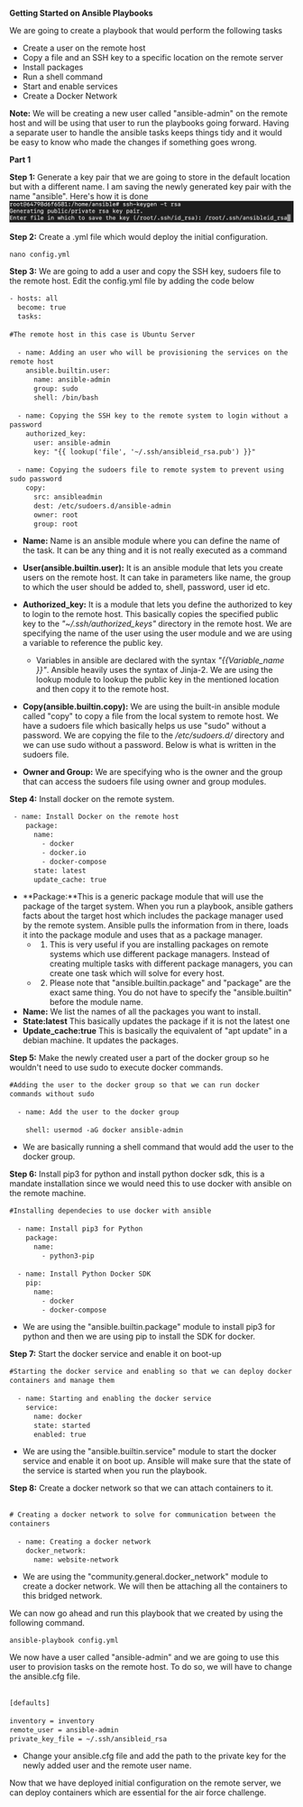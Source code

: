 **Getting Started on Ansible Playbooks**

We are going to create a playbook that would perform the following tasks

- Create a user on the remote host
- Copy a file  and an SSH key to a specific location on the remote server
- Install packages
- Run a shell command
- Start and enable services
- Create a Docker Network

**Note:**  We will be creating a new user called "ansible-admin" on the remote host and will be using that user to run the playbooks going forward. Having a separate user to handle the ansible tasks keeps things tidy and it would be easy to know who made the changes if something goes wrong.

**Part 1**

**Step 1:** Generate a key pair that we are going to store in the default location but with a different name. I am saving the newly generated key pair with the name "ansible". Here's how it is done
![generate key](images/keypair.png)

**Step 2:** Create a .yml file which would deploy the initial configuration.

```
nano config.yml
```

**Step 3:**  We are going to add a user and copy the SSH key, sudoers file to the remote host. Edit the config.yml file by adding the code below

```
- hosts: all
  become: true
  tasks:

#The remote host in this case is Ubuntu Server 

  - name: Adding an user who will be provisioning the services on the remote host
    ansible.builtin.user:
      name: ansible-admin
      group: sudo
      shell: /bin/bash

  - name: Copying the SSH key to the remote system to login without a password
    authorized_key:
      user: ansible-admin
      key: "{{ lookup('file', '~/.ssh/ansibleid_rsa.pub') }}"

  - name: Copying the sudoers file to remote system to prevent using sudo password
    copy:
      src: ansibleadmin
      dest: /etc/sudoers.d/ansible-admin
      owner: root
      group: root
```

- **Name:** Name is an ansible module where you can define the name of the task. It can be any thing and it is not really executed as a command
- **User(ansible.builtin.user):** It is an ansible module that lets you create users on the remote host. It can take in parameters like name, the group to which the user should be added to, shell, password, user id etc.
- **Authorized_key:** It is a module that lets you define the authorized to key to login to the remote host. This basically copies the specified public key to the *"~/.ssh/authorized_keys"* directory in the remote host. We are specifying the name of the user using the user module and we are using a variable to reference the public key.
  - Variables in ansible are declared with the syntax *"{{Variable_name }}"*. Ansible heavily uses the syntax of Jinja-2.  We are using the lookup module to lookup the public key in the mentioned location and then copy it to the remote host.

- **Copy(ansible.builtin.copy):** We are using the built-in ansible module called "copy" to copy a file from the local system to remote host. We have a sudoers file which basically helps us use "sudo" without a password. We are copying the file to the */etc/sudoers.d/* directory and we can use sudo without a password. Below is what is written in the sudoers file.

- **Owner and Group:**  We are specifying who is the owner and the group that can access the sudoers file using owner and group modules.

**Step 4:**  Install docker on the remote system.

```
 - name: Install Docker on the remote host
    package:
      name:
        - docker
        - docker.io
        - docker-compose
      state: latest
      update_cache: true
```

- **Package:**This is a generic package module that will use the package of the target system. When you run a playbook, ansible gathers facts about the target host which includes the package manager used by the remote system. Ansible pulls the information from in there, loads it into the package module and uses that as a package manager.
    - 1) This is very useful if you are installing packages on remote systems which use different package managers. Instead of creating multiple tasks with different package managers, you can create one task which will solve for every host.
    - 2) Please note that "ansible.builtin.package" and "package" are the exact same thing. You do not have to specify the "ansible.builtin" before the module name.
- **Name:** We list the names of all the packages you want to install.
- **State:latest**  This basically updates the package if it is not the latest one
- **Update_cache:true**  This is basically the equivalent of "apt update" in a debian machine. It updates the packages.

**Step 5:**  Make the newly created user a part of the docker group so he wouldn't need to use sudo to execute docker commands.

```
#Adding the user to the docker group so that we can run docker commands without sudo

  - name: Add the user to the docker group 

    shell: usermod -aG docker ansible-admin
```

- We are basically running a shell command that would add the user to the docker group. 


**Step 6:**  Install pip3 for python  and  install python docker sdk, this is a mandate installation since we would need this to use docker with ansible on the remote machine.

```
#Installing dependecies to use docker with ansible

  - name: Install pip3 for Python 
    package:
      name:
        - python3-pip

  - name: Install Python Docker SDK
    pip:
      name:
        - docker
        - docker-compose
```

- We are using the "ansible.builtin.package" module to install pip3 for python and then we are using pip to install the SDK for docker.

**Step 7:** Start the docker service and enable it on boot-up

```
#Starting the docker service and enabling so that we can deploy docker containers and manage them

  - name: Starting and enabling the docker service
    service:
      name: docker
      state: started
      enabled: true
```

- We are using the "ansible.builtin.service" module to start the docker service and enable it on boot up. Ansible will make sure that the state of the service is started when you run the playbook.

**Step 8:** Create a docker network so that we can attach containers to it.

```

# Creating a docker network to solve for communication between the containers

  - name: Creating a docker network
    docker_network:
      name: website-network
```

- We are using the "community.general.docker_network" module to create a docker network. We will then be attaching all the containers to this bridged network.

We can now go ahead and run this playbook that we created by using the following command. 

```
ansible-playbook config.yml
```

We now have a user called "ansible-admin" and we are going to use this user to provision tasks on the remote host. To do so, we will have to change the ansible.cfg file.  

```

[defaults]

inventory = inventory
remote_user = ansible-admin
private_key_file = ~/.ssh/ansibleid_rsa
```

- Change your ansible.cfg file and add the path to the private key for the newly added user and the remote user name.

Now that we have deployed initial configuration on the remote server, we can deploy containers which are essential for the air force challenge. 
